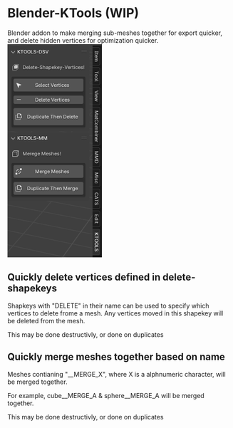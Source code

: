 # Blender-KTools (WIP)
Blender addon to make merging sub-meshes together for export quicker, and delete hidden vertices for optimization quicker.
![KTools Panel](/Imgs/KT_PANEL.png?raw=true "KTools Panel")

## Quickly delete vertices defined in delete-shapekeys
Shapkeys with "DELETE" in their name can be used to specify which vertices to delete frome a mesh. Any vertices moved in this shapekey will be deleted from the mesh.

This may be done destructivly, or done on duplicates

## Quickly merge meshes together based on name
Meshes contianing "__MERGE_X", where X is a alphnumeric character, will be merged together.

For example, cube__MERGE_A & sphere__MERGE_A will be merged together.

This may be done destructivly, or done on duplicates
